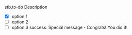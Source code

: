 stb.to-do
Description
- [x] option 1
- [ ] option 2
- [ ] option 3
success: Special message - Congrats! You did it!
